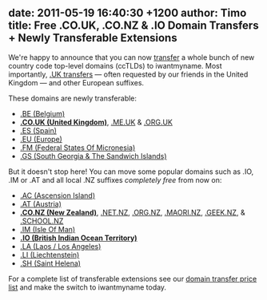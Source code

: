 date: 2011-05-19 16:40:30 +1200
author: Timo
title: Free .CO.UK, .CO.NZ & .IO Domain Transfers + Newly Transferable Extensions
----

We're happy to announce that you can now [transfer](https://iwantmyname.com/domains/domain-transfer) a whole bunch of new country code top-level domains (ccTLDs) to iwantmyname. Most importantly,  [.UK transfers](https://iwantmyname.com/domains/co.uk-domain-registrar-transfer-united-kingdom) &mdash; often requested by our friends in the United Kingdom &mdash; and other European suffixes.

These domains are newly transferable:

* [.BE (Belgium)](https://iwantmyname.com/domains/be-domain-registrar-transfer-belgium)
* **[.CO.UK (United Kingdom)](https://iwantmyname.com/domains/co.uk-domain-registrar-transfer-united-kingdom)**, [.ME.UK](https://iwantmyname.com/domains/me.uk-domain-registrar-transfer-united-kingdom) & [.ORG.UK](https://iwantmyname.com/domains/org.uk-domain-registrar-transfer-united-kingdom)
* [.ES (Spain)](https://iwantmyname.com/domains/es-domain-registrar-transfer-spain)
* [.EU (Europe)](https://iwantmyname.com/domains/eu-domain-registrar-transfer-europe)
* [.FM (Federal States Of Micronesia)](https://iwantmyname.com/domains/fm-domain-registrar-transfer-federated-states-of-micronesia)
* [.GS (South Georgia & The Sandwich Islands)](https://iwantmyname.com/domains/gs-domain-registrar-transfer-south-georgia-and-the-south-sandwich-islands)

But it doesn't stop here! You can move some popular domains such as .IO, .IM or .AT and all local .NZ suffixes _completely free_ from now on:

* [.AC (Ascension Island)](https://iwantmyname.com/domains/ac-domain-registrar-transfer-ascension-island)
* [.AT (Austria)](https://iwantmyname.com/domains/at-domain-registrar-transfer-austria)
* **[.CO.NZ (New Zealand)](https://iwantmyname.com/domains/co.nz-domain-registrar-transfer-new-zealand)**, [.NET.NZ](https://iwantmyname.com/domains/net.nz-domain-registrar-transfer-new-zealand), [.ORG.NZ](https://iwantmyname.com/domains/org.nz-domain-registrar-transfer-new-zealand), [.MAORI.NZ](https://iwantmyname.com/domains/maori.nz-domain-name-registration-for-new-zealand), [.GEEK.NZ](https://iwantmyname.com/domains/geek.nz-domain-registrar-transfer-new-zealand), & [.SCHOOL.NZ](https://iwantmyname.com/domains/school.nz-domain-registrar-transfer-new-zealand)
* [.IM (Isle Of Man)](https://iwantmyname.com/domains/im-domain-registrar-transfer-isle-of-man)
* **[.IO (British Indian Ocean Territory)](https://iwantmyname.com/domains/io-domain-registrar-transfer-british-indian-ocean-territory)**
* [.LA (Laos / Los Angeles)](https://iwantmyname.com/domains/la-domain-registrar-transfer-laos)
* [.LI (Liechtenstein)](https://iwantmyname.com/domains/li-domain-registrar-transfer-liechtenstein)
* [.SH (Saint Helena)](https://iwantmyname.com/domains/sh-domain-registrar-transfer-saint-helena)

For a complete list of transferable extensions see our [domain transfer price list](https://iwantmyname.com/domains/domain-transfer) and make the switch to iwantmyname today.
